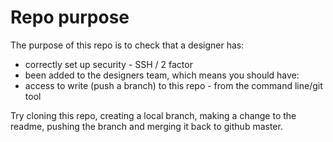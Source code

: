 # Repo purpose

The purpose of this repo is to check that a designer has:

* correctly set up security - SSH / 2 factor
* been added to the designers team, which means you should have:
* access to write (push a branch) to this repo - from the command line/git tool


Try cloning this repo, creating a local branch, making a change to the readme, pushing the branch and merging it back to github master.
